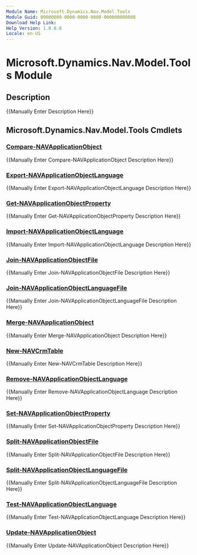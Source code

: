 ```yaml
---
Module Name: Microsoft.Dynamics.Nav.Model.Tools
Module Guid: 00000000-0000-0000-0000-000000000000
Download Help Link: 
Help Version: 1.0.0.0
Locale: en-US
---
```


# Microsoft.Dynamics.Nav.Model.Tools Module
## Description
{{Manually Enter Description Here}}

## Microsoft.Dynamics.Nav.Model.Tools Cmdlets
### [Compare-NAVApplicationObject](Compare-NAVApplicationObject.md)
{{Manually Enter Compare-NAVApplicationObject Description Here}}

### [Export-NAVApplicationObjectLanguage](Export-NAVApplicationObjectLanguage.md)
{{Manually Enter Export-NAVApplicationObjectLanguage Description Here}}

### [Get-NAVApplicationObjectProperty](Get-NAVApplicationObjectProperty.md)
{{Manually Enter Get-NAVApplicationObjectProperty Description Here}}

### [Import-NAVApplicationObjectLanguage](Import-NAVApplicationObjectLanguage.md)
{{Manually Enter Import-NAVApplicationObjectLanguage Description Here}}

### [Join-NAVApplicationObjectFile](Join-NAVApplicationObjectFile.md)
{{Manually Enter Join-NAVApplicationObjectFile Description Here}}

### [Join-NAVApplicationObjectLanguageFile](Join-NAVApplicationObjectLanguageFile.md)
{{Manually Enter Join-NAVApplicationObjectLanguageFile Description Here}}

### [Merge-NAVApplicationObject](Merge-NAVApplicationObject.md)
{{Manually Enter Merge-NAVApplicationObject Description Here}}

### [New-NAVCrmTable](New-NAVCrmTable.md)
{{Manually Enter New-NAVCrmTable Description Here}}

### [Remove-NAVApplicationObjectLanguage](Remove-NAVApplicationObjectLanguage.md)
{{Manually Enter Remove-NAVApplicationObjectLanguage Description Here}}

### [Set-NAVApplicationObjectProperty](Set-NAVApplicationObjectProperty.md)
{{Manually Enter Set-NAVApplicationObjectProperty Description Here}}

### [Split-NAVApplicationObjectFile](Split-NAVApplicationObjectFile.md)
{{Manually Enter Split-NAVApplicationObjectFile Description Here}}

### [Split-NAVApplicationObjectLanguageFile](Split-NAVApplicationObjectLanguageFile.md)
{{Manually Enter Split-NAVApplicationObjectLanguageFile Description Here}}

### [Test-NAVApplicationObjectLanguage](Test-NAVApplicationObjectLanguage.md)
{{Manually Enter Test-NAVApplicationObjectLanguage Description Here}}

### [Update-NAVApplicationObject](Update-NAVApplicationObject.md)
{{Manually Enter Update-NAVApplicationObject Description Here}}

